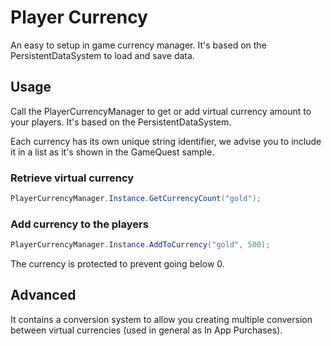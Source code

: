 # Player Currency

An easy to setup in game currency manager.
It's based on the PersistentDataSystem to load and save data.

## Usage

Call the PlayerCurrencyManager to get or add virtual currency amount to your players. It's based on the PersistentDataSystem.

Each currency has its own unique string identifier, we advise you to include it in a list as it's shown in the GameQuest sample.

### Retrieve virtual currency

```C#
PlayerCurrencyManager.Instance.GetCurrencyCount("gold");
```

### Add currency to the players

```C#
PlayerCurrencyManager.Instance.AddToCurrency("gold", 500);
```

The currency is protected to prevent going below 0.

## Advanced

It contains a conversion system to allow you creating multiple conversion between virtual currencies (used in general as In App Purchases).
